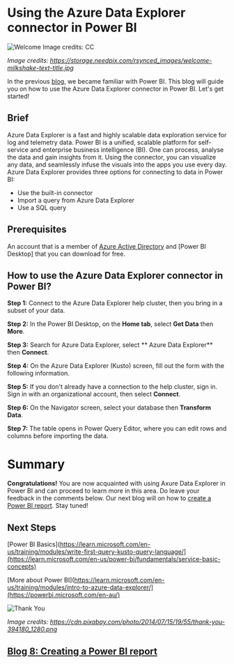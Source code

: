 # Using the Azure Data Explorer connector in Power BI 

![Welcome Image credits: CC](https://user-images.githubusercontent.com/58803999/204959575-c0012acb-ff67-4d67-b43f-c1be859f0f77.jpg)

*Image credits: https://storage.needpix.com/rsynced_images/welcome-milkshake-text-title.jpg*

In the previous [blog](https://github.com/prabhugayatri/MLSA-SIL-Blog-2022/blob/main/Blog6.md), we became familiar with Power BI. This blog will guide you on how to use the Azure Data Explorer connector in Power BI. Let's get started!

## Brief
Azure Data Explorer is a fast and highly scalable data exploration service for log and telemetry data. Power BI is a unified, scalable platform for self-service and enterprise business intelligence (BI). One can process, analyse the data and gain insights from it. Using the connector, you can visualize any data, and seamlessly infuse the visuals into the apps you use every day. 
Azure Data Explorer provides three options for connecting to data in Power BI: 
* Use the built-in connector 
* Import a query from Azure Data Explorer
* Use a SQL query

## Prerequisites
An account that is a member of [Azure Active Directory](https://dataexplorer.azure.com/clusters/help/databases/samples) and [Power BI Desktop] that you can download for free.

## How to use the Azure Data Explorer connector in Power BI?

**Step 1:** Connect to the Azure Data Explorer help cluster, then you bring in a subset of your data.

**Step 2:** In the Power BI Desktop, on the **Home tab**, select **Get Data** then **More**.
 
**Step 3:** Search for Azure Data Explorer, select ** Azure Data Explorer** then **Connect**.

**Step 4:** On the Azure Data Explorer (Kusto) screen, fill out the form with the following information.

**Step 5:** If you don't already have a connection to the help cluster, sign in. Sign in with an organizational account, then select **Connect**.

**Step 6:** On the Navigator screen, select your database then **Transform Data**.

**Step 7:** The table opens in Power Query Editor, where you can edit rows and columns before importing the data.

# Summary
**Congratulations!** You are now acquainted with using Axure Data Explorer in Power BI and can proceed to learn more in this area. Do leave your feedback in the comments below. Our next blog will on how to [create a Power BI report](https://github.com/prabhugayatri/MLSA-SIL-Blog-2022/blob/main/Blog8.md). Stay tuned!

## Next Steps

[Power BI Basics](https://learn.microsoft.com/en-us/training/modules/write-first-query-kusto-query-language/](https://learn.microsoft.com/en-us/power-bi/fundamentals/service-basic-concepts)

[More about Power BI](https://learn.microsoft.com/en-us/training/modules/intro-to-azure-data-explorer/](https://powerbi.microsoft.com/en-au/)

![Thank You](https://cdn.pixabay.com/photo/2014/07/15/19/55/thank-you-394180_1280.png)

*Image credits: https://cdn.pixabay.com/photo/2014/07/15/19/55/thank-you-394180_1280.png*

## [Blog 8: Creating a Power BI report](https://github.com/prabhugayatri/MLSA-SIL-Blog-2022/blob/main/Blog8.md)
